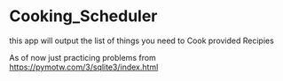 # Cooking_Scheduler
this app will output the list of things you need to Cook provided Recipies 


As of now just practicing problems from https://pymotw.com/3/sqlite3/index.html


